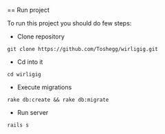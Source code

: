 == Run project

To run this project you should do few steps:

* Clone repository

`git clone https://github.com/Toshegg/wirligig.git`

* Cd into it

`cd wirligig`

* Execute migrations

`rake db:create && rake db:migrate`

* Run server

`rails s`
